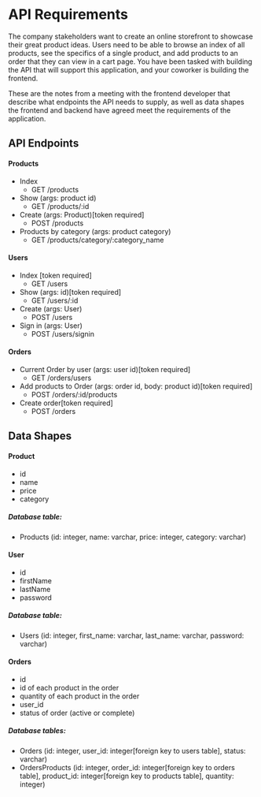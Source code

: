 # API Requirements
The company stakeholders want to create an online storefront to showcase their great product ideas. Users need to be able to browse an index of all products, see the specifics of a single product, and add products to an order that they can view in a cart page. You have been tasked with building the API that will support this application, and your coworker is building the frontend.

These are the notes from a meeting with the frontend developer that describe what endpoints the API needs to supply, as well as data shapes the frontend and backend have agreed meet the requirements of the application. 

## API Endpoints
#### Products
- Index 
    - GET /products
- Show (args: product id)
    - GET /products/:id
- Create (args: Product)[token required]
    - POST /products
- Products by category (args: product category)
    - GET /products/category/:category_name

#### Users
- Index [token required]
    - GET /users
- Show (args: id)[token required]
    - GET /users/:id
- Create (args: User)
    - POST /users
- Sign in (args: User)
    - POST /users/signin

#### Orders
- Current Order by user (args: user id)[token required]
    - GET /orders/users
- Add products to Order (args: order id, body: product id)[token required]
    - POST /orders/:id/products
- Create order[token required]
    - POST /orders

## Data Shapes
#### Product
-  id
- name
- price
- category
##### Database table:
- Products (id: integer, name: varchar, price: integer, category: varchar)

#### User
- id
- firstName
- lastName
- password
##### Database table:
- Users (id: integer, first_name: varchar, last_name: varchar, password: varchar)

#### Orders
- id
- id of each product in the order
- quantity of each product in the order
- user_id
- status of order (active or complete)
##### Database tables:
- Orders (id: integer, user_id: integer[foreign key to users table], status: varchar)
- OrdersProducts (id: integer, order_id: integer[foreign key to orders table], product_id: integer[foreign key to products table], quantity: integer)

